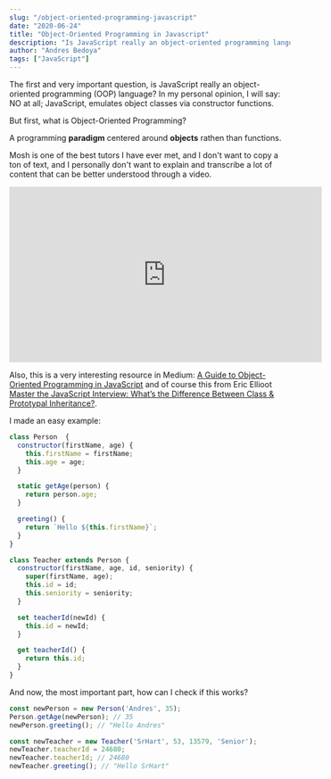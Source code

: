 ```yaml
---
slug: "/object-oriented-programming-javascript"
date: "2020-06-24"
title: "Object-Oriented Programming in Javascript"
description: "Is JavaScript really an object-oriented programming language?"
author: "Andres Bedoya"
tags: ["JavaScript"]
---
```


The first and very important question, is JavaScript really an object-oriented programming (OOP) language? In my personal opinion, I will say: NO at all; JavaScript, emulates object classes via constructor functions.

But first, what is Object-Oriented Programming?

A programming **paradigm** centered around **objects** rathen than functions.

Mosh is one of the best tutors I have ever met, and I don't want to copy a ton of text, and I personally don't want to explain and transcribe a lot of content that can be better understood through a video.

<iframe width="560" height="315" src="https://www.youtube.com/embed/PFmuCDHHpwk" frameborder="0" allow="accelerometer; autoplay; encrypted-media; gyroscope; picture-in-picture" allowfullscreen></iframe>

Also, this is a very interesting resource in Medium:
[A Guide to Object-Oriented Programming in JavaScript](https://medium.com/better-programming/object-oriented-programming-in-javascript-b3bda28d3e81) and of course this from Eric Ellioot [Master the JavaScript Interview: What’s the Difference Between Class & Prototypal Inheritance?](https://medium.com/javascript-scene/master-the-javascript-interview-what-s-the-difference-between-class-prototypal-inheritance-e4cd0a7562e9).

I made an easy example:

```js
class Person  {
  constructor(firstName, age) {
    this.firstName = firstName;
    this.age = age;
  }

  static getAge(person) {
    return person.age;
  }

  greeting() {
    return `Hello ${this.firstName}`;
  }
}

class Teacher extends Person {
  constructor(firstName, age, id, seniority) {
    super(firstName, age);
    this.id = id;
    this.seniority = seniority;
  }

  set teacherId(newId) {
    this.id = newId;
  }

  get teacherId() {
    return this.id;
  }
}
```

And now, the most important part, how can I check if this works?

```js
const newPerson = new Person('Andres', 35);
Person.getAge(newPerson); // 35
newPerson.greeting(); // "Hello Andres"

const newTeacher = new Teacher('SrHart', 53, 13579, 'Senior');
newTeacher.teacherId = 24680;
newTeacher.teacherId; // 24680
newTeacher.greeting(); // "Hello SrHart"
```
